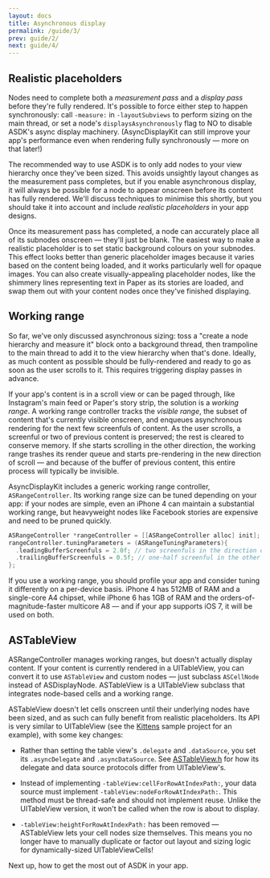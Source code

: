 ```yaml
---
layout: docs
title: Asynchronous display
permalink: /guide/3/
prev: guide/2/
next: guide/4/
---
```


## Realistic placeholders

Nodes need to complete both a *measurement pass* and a *display pass* before
they're fully rendered.  It's possible to force either step to happen
synchronously: call `-measure:` in `-layoutSubviews` to perform sizing on the
main thread, or set a node's `displaysAsynchronously` flag to NO to disable
ASDK's async display machinery.  (AsyncDisplayKit can still improve your app's
performance even when rendering fully synchronously &mdash; more on that
later!)

The recommended way to use ASDK is to only add nodes to your view hierarchy
once they've been sized.  This avoids unsightly layout changes as the
measurement pass completes, but if you enable asynchronous display, it will
always be possible for a node to appear onscreen before its content has fully
rendered.  We'll discuss techniques to minimise this shortly, but you should
take it into account and include *realistic placeholders* in your app designs.

Once its measurement pass has completed, a node can accurately place all of its
subnodes onscreen &mdash; they'll just be blank.  The easiest way to make a
realistic placeholder is to set static background colours on your subnodes.
This effect looks better than generic placeholder images because it varies
based on the content being loaded, and it works particularly well for opaque
images.  You can also create visually-appealing placeholder nodes, like the
shimmery lines representing text in Paper as its stories are loaded, and swap
them out with your content nodes once they've finished displaying.

## Working range

So far, we've only discussed asynchronous sizing:  toss a "create a node
hierarchy and measure it" block onto a background thread, then trampoline to
the main thread to add it to the view hierarchy when that's done.  Ideally, as
much content as possible should be fully-rendered and ready to go as soon as
the user scrolls to it.  This requires triggering display passes in advance.

If your app's content is in a scroll view or can be paged through, like
Instagram's main feed or Paper's story strip, the solution is a *working
range*.  A working range controller tracks the *visible range*, the subset of
content that's currently visible onscreen, and enqueues asynchronous rendering
for the next few screenfuls of content.  As the user scrolls, a screenful or
two of previous content is preserved; the rest is cleared to conserve memory.
If she starts scrolling in the other direction, the working range trashes its
render queue and starts pre-rendering in the new direction of scroll &mdash;
and because of the buffer of previous content, this entire process will
typically be invisible.

AsyncDisplayKit includes a generic working range controller,
`ASRangeController`.  Its working range size can be tuned depending on your
app:  if your nodes are simple, even an iPhone 4 can maintain a substantial
working range, but heavyweight nodes like Facebook stories are expensive and
need to be pruned quickly.

```objective-c
ASRangeController *rangeController = [[ASRangeController alloc] init];
rangeController.tuningParameters = (ASRangeTuningParameters){
  .leadingBufferScreenfuls = 2.0f; // two screenfuls in the direction of scroll
  .trailingBufferScreenfuls = 0.5f; // one-half screenful in the other direction
};
```

If you use a working range, you should profile your app and consider tuning it
differently on a per-device basis.  iPhone 4 has 512MB of RAM and a single-core
A4 chipset, while iPhone 6 has 1GB of RAM and the orders-of-magnitude-faster
multicore A8 &mdash; and if your app supports iOS 7, it will be used on both.

## ASTableView

ASRangeController manages working ranges, but doesn't actually display content.
If your content is currently rendered in a UITableView, you can convert it to
use `ASTableView` and custom nodes &mdash; just subclass `ASCellNode` instead
of ASDisplayNode.  ASTableView is a UITableView subclass that integrates
node-based cells and a working range.

ASTableView doesn't let cells onscreen until their underlying nodes have been
sized, and as such can fully benefit from realistic placeholders.  Its API is
very similar to UITableView (see the
[Kittens](https://github.com/facebook/AsyncDisplayKit/tree/master/examples/Kittens)
sample project for an example), with some key changes:

*  Rather than  setting the table view's `.delegate` and `.dataSource`, you set
   its `.asyncDelegate` and `.asyncDataSource`.  See
   [ASTableView.h](https://github.com/facebook/AsyncDisplayKit/blob/master/AsyncDisplayKit/ASTableView.h)
   for how its delegate and data source protocols differ from UITableView's.

*  Instead of implementing `-tableView:cellForRowAtIndexPath:`, your data
   source must implement `-tableView:nodeForRowAtIndexPath:`.  This method must
   be thread-safe and should not implement reuse.  Unlike the UITableView
   version, it won't be called when the row is about to display.

*  `-tableView:heightForRowAtIndexPath:` has been removed &mdash; ASTableView
   lets your cell nodes size themselves.  This means you no longer have to
   manually duplicate or factor out layout and sizing logic for
   dynamically-sized UITableViewCells!

Next up, how to get the most out of ASDK in your app.
